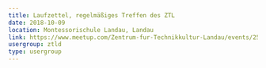 ```yaml
---
title: Laufzettel, regelmäßiges Treffen des ZTL
date: 2018-10-09
location: Montessorischule Landau, Landau
link: https://www.meetup.com/Zentrum-fur-Technikkultur-Landau/events/255239692/
usergroup: ztld
type: usergroup
---
```

